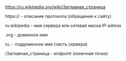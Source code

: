 https://ru.wikipedia.org/wiki/Заглавная_страница

https:// - описание протокола (обращение к сайту)

ru.wikipedia - имя сервера или сетевая маска IP-adress

.org - доменное имя

ru. - поддоменное имя (часть сервера)

/Заглавная_страница - endpoint (конечная точка)